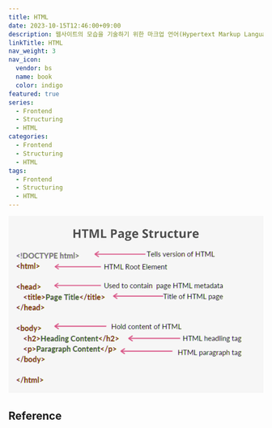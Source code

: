 ```yaml
---
title: HTML
date: 2023-10-15T12:46:00+09:00
description: 웹사이트의 모습을 기술하기 위한 마크업 언어(Hypertext Markup Language)
linkTitle: HTML
nav_weight: 3
nav_icon:
  vendor: bs
  name: book
  color: indigo
featured: true
series:
  - Frontend
  - Structuring
  - HTML
categories:
  - Frontend
  - Structuring
  - HTML
tags:
  - Frontend
  - Structuring
  - HTML
---
```


![HTML Page Structure](html-page-structure.png#center)

## Reference
